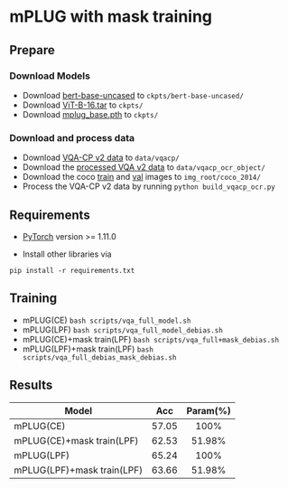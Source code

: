 # mPLUG with mask training

## Prepare
### Download Models
- Download [bert-base-uncased](https://huggingface.co/bert-base-uncased) to `ckpts/bert-base-uncased/`
- Download [ViT-B-16.tar](https://alice-open.oss-cn-zhangjiakou.aliyuncs.com/mPLUG/ViT-B-16.tar) to `ckpts/`
- Download [mplug_base.pth](https://alice-open.oss-cn-zhangjiakou.aliyuncs.com/mPLUG/mplug_base.pth) to `ckpts/`

### Download and process data
- Download [VQA-CP v2 data](https://www.iro.umontreal.ca/~agrawal/vqa-cp/) to `data/vqacp/`
- Download the [processed VQA v2 data](https://alice-open.oss-cn-zhangjiakou.aliyuncs.com/mPLUG/data.tar) to `data/vqacp_ocr_object/`
- Download the coco [train](http://images.cocodataset.org/zips/train2014.zip) and [val](http://images.cocodataset.org/zips/train2014.zip) images to `img_root/coco_2014/`
- Process the VQA-CP v2 data by running `python build_vqacp_ocr.py`

## Requirements
* [PyTorch](https://pytorch.org/) version >= 1.11.0

* Install other libraries via
```
pip install -r requirements.txt
```

## Training
- mPLUG(CE)
  `bash scripts/vqa_full_model.sh`
- mPLUG(LPF)
  `bash scripts/vqa_full_model_debias.sh`
- mPLUG(CE)+mask train(LPF)
  `bash scripts/vqa_full+mask_debias.sh`
- mPLUG(LPF)+mask train(LPF)
  `bash scripts/vqa_full_debias_mask_debias.sh`

## Results
| Model       |  Acc  |  Param(%) |
|-------------|:-----:|:-----:|
| mPLUG(CE)                       | 57.05  | 100% |
| mPLUG(CE)+mask train(LPF)       | 62.53  | 51.98% |
| mPLUG(LPF)                      | 65.24  | 100% |
| mPLUG(LPF)+mask train(LPF)      | 63.66  | 51.98% |
